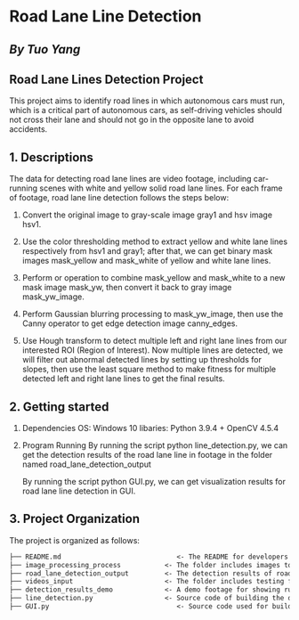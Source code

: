 # Road Lane Line Detection
## _By Tuo Yang_

## Road Lane Lines Detection Project

This project aims to identify road lines in which autonomous cars must run, which is a critical part of autonomous cars, as self-driving vehicles should not cross their lane and should not go in the opposite lane to avoid accidents.

## 1. Descriptions
The data for detecting road lane lines are video footage, including car-running scenes
with white and yellow solid road lane lines. For each frame of footage, road lane line detection
follows the steps below:

1) Convert the original image to gray-scale image gray1 and hsv image hsv1.
 
2) Use the color thresholding method to extract yellow and white lane lines respectively from hsv1 and gray1; after that, we can get binary mask images mask_yellow and mask_white of yellow and white lane lines.
   
3) Perform or operation to combine mask_yellow and mask_white to a new mask image mask_yw, then convert it
   back to gray image mask_yw_image.

4) Perform Gaussian blurring processing to mask_yw_image, then use the Canny operator to get edge detection image canny_edges.

5) Use Hough transform to detect multiple left and right lane lines from our interested ROI (Region of Interest). Now multiple lines are detected, we will filter out abnormal detected lines by setting up thresholds for slopes, then use the least square method to make fitness for multiple detected left and right lane lines to get the final results.
   
## 2. Getting started

1) Dependencies
   OS: Windows 10
   libaries: Python 3.9.4 + OpenCV 4.5.4
2) Program Running
   By running the script python line_detection.py, we can get the detection results of the road lane line in footage in the folder named road_lane_detection_output
   
   By running the script python GUI.py, we can get visualization results for road lane line detection in GUI.

## 3. Project Organization
The project is organized as follows: 

```markdown
├── README.md          				      <- The README for developers using this project.
├── image_processing_process           <- The folder includes images to display the whole image processing process for road lane line detection.
├── road_lane_detection_output         <- The detection results of road lane lines from all footages in the folder videos_input
├── videos_input                       <- The folder includes testing footage for detecting road lane lines.
├── detection_results_demo             <- A demo footage for showing running results of GUI.
├── line_detection.py                  <- Source code of building the detecting road lane lines method.
├── GUI.py             				      <- Source code used for building GUI to display results from running line_detection.py.
```